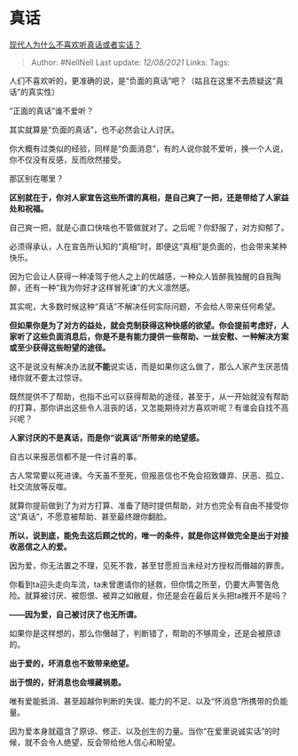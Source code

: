 # 真话
[现代人为什么不喜欢听真话或者实话？](https://www.zhihu.com/question/289632990/answer/2048173451)

> Author: #NellNell 
> Last update: *12/08/2021* 
> Links:
> Tags:  
  
人们不喜欢听的，更准确的说，是“负面的真话”吧？（姑且在这里不去质疑这“真话”的真实性）

“正面的真话”谁不爱听？

其实就算是“负面的真话”，也不必然会让人讨厌。

你大概有过类似的经验，同样是“负面消息”，有的人说你就不爱听，换一个人说，你不仅没有反感，反而欣然接受。

那区别在哪里？

**区别就在于，你对人家宣告这些所谓的真相，是自己爽了一把，还是带给了人家益处和祝福。**

自己爽一把，就是心直口快啥也不管做就对了。之后呢？你舒服了，对方抑郁了。

必须得承认，人在宣告所认知的“真相”时，即便这“真相”是负面的，也会带来某种快乐。

因为它会让人获得一种凌驾于他人之上的优越感，一种众人皆醉我独醒的自我陶醉，还有一种“我为你好才这样冒死谏”的大义凛然感。

其实呢，大多数时候这种“真话”不解决任何实际问题，不会给人带来任何希望。

**但如果你是为了对方的益处，就会克制获得这种快感的欲望。你会提前考虑好，人家听了这些负面消息后，你是不是有能力提供一些帮助、一丝安慰、一种解决方案或至少获得这些盼望的途径。**

这不是说没有解决办法就**不能**说实话，而是如果你这么做了，那么人家产生厌恶情绪你就不要太过惊讶。

既然提供不了帮助，也指不出可以获得帮助的途径，甚至于，从一开始就没有帮助的打算，那你讲出这些令人沮丧的话，又怎能期待对方喜欢听呢？有谁会自找不高兴呢？

**人家讨厌的不是真话，而是你“说真话”所带来的绝望感。**

自古以来报恶信都不是一件讨喜的事。

古人常常要以死进谏。今天虽不至死，但报恶信也不免会招致嫌弃、厌恶、孤立、社交流放等反噬。

就算你提前做到了为对方打算、准备了随时提供帮助，对方也完全有自由不接受你这“真话”，不愿意被帮助、甚至最终跟你翻脸。

**所以，说到底，能免去这后顾之忧的，唯一的条件，就是你这样做完全是出于对接收恶信之人的爱。**

因为爱，你无法置之不理，见死不救，甚至甘愿担当未经对方授权而僭越的罪责。

你看到ta迎头走向车流，ta未曾邀请你的拯救，但你情之所至，仍要大声警告危险。就算被讨厌、被怨恨、被弃之如敝屣，你还是会在最后关头把ta推开不是吗？

**——因为爱，自己被讨厌了也无所谓。**

如果你是这样想的，那么你僭越了，判断错了，帮助的不够周全，还是会被原谅的。

**出于爱的，坏消息也不致带来绝望。**

**出于恨的，好消息也会埋藏祸患。**

唯有爱能抵消、甚至超越你判断的失误、能力的不足、以及“怀消息”所携带的负能量。

因为爱本身就蕴含了原谅、修正、以及创生的力量。当你“在爱里说诚实话”的时候，就不会令人绝望，反会带给他人信心和盼望。